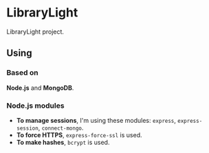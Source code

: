 # LibraryLight
LibraryLight project.

## Using

### Based on
**Node.js** and **MongoDB**.

### Node.js modules
  - **To manage sessions**, I'm using these modules: `express`, `express-session`, `connect-mongo`.
  - **To force HTTPS**, `express-force-ssl` is used.
  - **To make hashes**, `bcrypt` is used.
